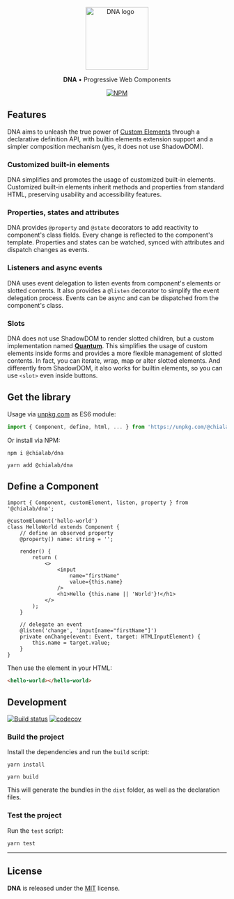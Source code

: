 <p align="center">
    <a href="https://chialab.github.io/dna/">
        <img alt="DNA logo" width="144" height="144" src="https://raw.githack.com/chialab/dna/main/logo.svg" />
    </a>
</p>

<p align="center">
    <strong>DNA</strong> • Progressive Web Components
</p>

<p align="center">
    <a href="https://www.npmjs.com/package/@chialab/dna"><img alt="NPM" src="https://img.shields.io/npm/v/@chialab/dna.svg"></a>
</p>

## Features

DNA aims to unleash the true power of [Custom Elements](https://developer.mozilla.org/en-US/docs/Web/API/Web_components/Using_custom_elements) through a declarative definition API, with builtin elements extension support and a simpler composition mechanism (yes, it does not use ShadowDOM).

### Customized built-in elements

DNA simplifies and promotes the usage of customized built-in elements. Customized built-in elements inherit methods and properties from standard HTML, preserving usability and accessibility features.

### Properties, states and attributes

DNA provides `@property` and `@state` decorators to add reactivity to component's class fields. Every change is reflected to the component's template. Properties and states can be watched, synced with attributes and dispatch changes as events.

### Listeners and async events

DNA uses event delegation to listen events from component's elements or slotted contents. It also provides a `@listen` decorator to simplify the event delegation process. Events can be async and can be dispatched from the component's class.

### Slots

DNA does not use ShadowDOM to render slotted children, but a custom implementation named [**Quantum**](https://chialab.github.io/quantum/). This simplifies the usage of custom elements inside forms and provides a more flexible management of slotted contents. In fact, you can iterate, wrap, map or alter slotted elements. And differently from ShadowDOM, it also works for builtin elements, so you can use `<slot>` even inside buttons.

## Get the library

Usage via [unpkg.com](https://unpkg.com/) as ES6 module:

```js
import { Component, define, html, ... } from 'https://unpkg.com/@chialab/dna?module';
```

Or install via NPM:

```
npm i @chialab/dna
```

```
yarn add @chialab/dna
```

## Define a Component

```tsx
import { Component, customElement, listen, property } from '@chialab/dna';

@customElement('hello-world')
class HelloWorld extends Component {
    // define an observed property
    @property() name: string = '';

    render() {
        return (
            <>
                <input
                    name="firstName"
                    value={this.name}
                />
                <h1>Hello {this.name || 'World'}!</h1>
            </>
        );
    }

    // delegate an event
    @listen('change', 'input[name="firstName"]')
    private onChange(event: Event, target: HTMLInputElement) {
        this.name = target.value;
    }
}
```

Then use the element in your HTML:

```html
<hello-world></hello-world>
```

## Development

[![Build status](https://github.com/chialab/dna/workflows/Main/badge.svg)](https://github.com/chialab/dna/actions?query=workflow%3AMain)
[![codecov](https://codecov.io/gh/chialab/dna/branch/main/graph/badge.svg)](https://codecov.io/gh/chialab/dna)

### Build the project

Install the dependencies and run the `build` script:

```
yarn install
```

```
yarn build
```

This will generate the bundles in the `dist` folder, as well as the declaration files.

### Test the project

Run the `test` script:

```
yarn test
```

---

## License

**DNA** is released under the [MIT](https://github.com/chialab/dna/blob/main/LICENSE) license.

